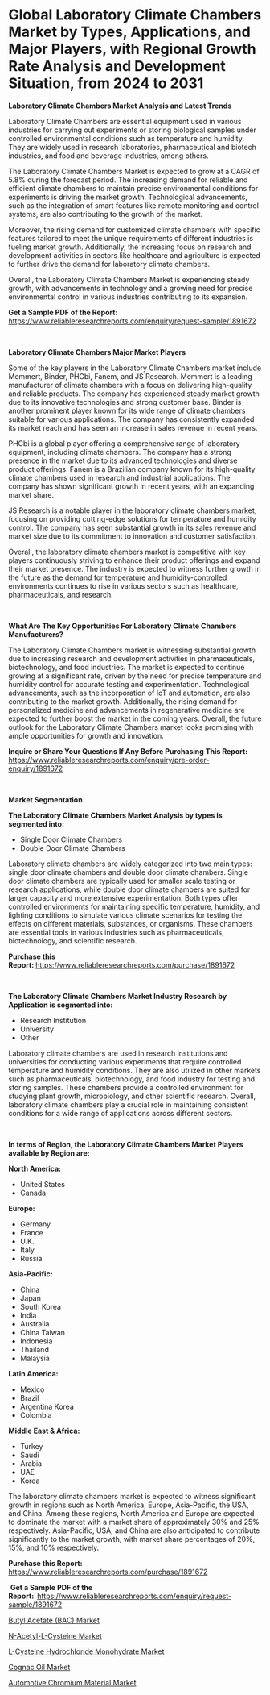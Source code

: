 <p><h1>Global Laboratory Climate Chambers Market by Types, Applications, and Major Players, with Regional Growth Rate Analysis and Development Situation, from 2024 to 2031</h1></p><p><strong>Laboratory Climate Chambers Market Analysis and Latest Trends</strong></p>
<p><p>Laboratory Climate Chambers are essential equipment used in various industries for carrying out experiments or storing biological samples under controlled environmental conditions such as temperature and humidity. They are widely used in research laboratories, pharmaceutical and biotech industries, and food and beverage industries, among others.</p><p>The Laboratory Climate Chambers Market is expected to grow at a CAGR of 5.8% during the forecast period. The increasing demand for reliable and efficient climate chambers to maintain precise environmental conditions for experiments is driving the market growth. Technological advancements, such as the integration of smart features like remote monitoring and control systems, are also contributing to the growth of the market.</p><p>Moreover, the rising demand for customized climate chambers with specific features tailored to meet the unique requirements of different industries is fueling market growth. Additionally, the increasing focus on research and development activities in sectors like healthcare and agriculture is expected to further drive the demand for laboratory climate chambers.</p><p>Overall, the Laboratory Climate Chambers Market is experiencing steady growth, with advancements in technology and a growing need for precise environmental control in various industries contributing to its expansion.</p></p>
<p><strong>Get a Sample PDF of the Report:&nbsp;</strong> <a href="https://www.reliableresearchreports.com/enquiry/request-sample/1891672">https://www.reliableresearchreports.com/enquiry/request-sample/1891672</a></p>
<p>&nbsp;</p>
<p><strong>Laboratory Climate Chambers Major Market Players</strong></p>
<p><p>Some of the key players in the Laboratory Climate Chambers market include Memmert, Binder, PHCbi, Fanem, and JS Research. Memmert is a leading manufacturer of climate chambers with a focus on delivering high-quality and reliable products. The company has experienced steady market growth due to its innovative technologies and strong customer base. Binder is another prominent player known for its wide range of climate chambers suitable for various applications. The company has consistently expanded its market reach and has seen an increase in sales revenue in recent years.</p><p>PHCbi is a global player offering a comprehensive range of laboratory equipment, including climate chambers. The company has a strong presence in the market due to its advanced technologies and diverse product offerings. Fanem is a Brazilian company known for its high-quality climate chambers used in research and industrial applications. The company has shown significant growth in recent years, with an expanding market share.</p><p>JS Research is a notable player in the laboratory climate chambers market, focusing on providing cutting-edge solutions for temperature and humidity control. The company has seen substantial growth in its sales revenue and market size due to its commitment to innovation and customer satisfaction.</p><p>Overall, the laboratory climate chambers market is competitive with key players continuously striving to enhance their product offerings and expand their market presence. The industry is expected to witness further growth in the future as the demand for temperature and humidity-controlled environments continues to rise in various sectors such as healthcare, pharmaceuticals, and research.</p></p>
<p>&nbsp;</p>
<p><strong>What Are The Key Opportunities For Laboratory Climate Chambers Manufacturers?</strong></p>
<p><p>The Laboratory Climate Chambers market is witnessing substantial growth due to increasing research and development activities in pharmaceuticals, biotechnology, and food industries. The market is expected to continue growing at a significant rate, driven by the need for precise temperature and humidity control for accurate testing and experimentation. Technological advancements, such as the incorporation of IoT and automation, are also contributing to the market growth. Additionally, the rising demand for personalized medicine and advancements in regenerative medicine are expected to further boost the market in the coming years. Overall, the future outlook for the Laboratory Climate Chambers market looks promising with ample opportunities for growth and innovation.</p></p>
<p><strong>Inquire or Share Your Questions If Any Before Purchasing This Report:</strong> <a href="https://www.reliableresearchreports.com/enquiry/pre-order-enquiry/1891672">https://www.reliableresearchreports.com/enquiry/pre-order-enquiry/1891672</a></p>
<p>&nbsp;</p>
<p><strong>Market Segmentation</strong></p>
<p><strong>The Laboratory Climate Chambers Market Analysis by types is segmented into:</strong></p>
<p><ul><li>Single Door Climate Chambers</li><li>Double Door Climate Chambers</li></ul></p>
<p><p>Laboratory climate chambers are widely categorized into two main types: single door climate chambers and double door climate chambers. Single door climate chambers are typically used for smaller scale testing or research applications, while double door climate chambers are suited for larger capacity and more extensive experimentation. Both types offer controlled environments for maintaining specific temperature, humidity, and lighting conditions to simulate various climate scenarios for testing the effects on different materials, substances, or organisms. These chambers are essential tools in various industries such as pharmaceuticals, biotechnology, and scientific research.</p></p>
<p><strong>Purchase this Report:&nbsp;</strong><a href="https://www.reliableresearchreports.com/purchase/1891672">https://www.reliableresearchreports.com/purchase/1891672</a></p>
<p>&nbsp;</p>
<p><strong>The Laboratory Climate Chambers Market Industry Research by Application is segmented into:</strong></p>
<p><ul><li>Research Institution</li><li>University</li><li>Other</li></ul></p>
<p><p>Laboratory climate chambers are used in research institutions and universities for conducting various experiments that require controlled temperature and humidity conditions. They are also utilized in other markets such as pharmaceuticals, biotechnology, and food industry for testing and storing samples. These chambers provide a controlled environment for studying plant growth, microbiology, and other scientific research. Overall, laboratory climate chambers play a crucial role in maintaining consistent conditions for a wide range of applications across different sectors.</p></p>
<p>&nbsp;</p>
<p><strong>In terms of Region, the Laboratory Climate Chambers Market Players available by Region are:</strong></p>
<p>
    <p> <strong> North America: </strong>
        <ul>
            <li>United States</li>
            <li>Canada</li>
        </ul>
        </p> 
    <p> <strong> Europe: </strong>
        <ul>
            <li>Germany</li>
            <li>France</li>
            <li>U.K.</li>
            <li>Italy</li>
            <li>Russia</li>
        </ul>
        </p> 
    <p> <strong> Asia-Pacific: </strong>
        <ul>
            <li>China</li>
            <li>Japan</li>
            <li>South Korea</li>
            <li>India</li>
            <li>Australia</li>
            <li>China Taiwan</li>
            <li>Indonesia</li>
            <li>Thailand</li>
            <li>Malaysia</li>
        </ul>
        </p> 
    <p> <strong> Latin America: </strong>
        <ul>
            <li>Mexico</li>
            <li>Brazil</li>
            <li>Argentina Korea</li>
            <li>Colombia</li>
        </ul>
        </p> 
    <p> <strong> Middle East & Africa: </strong>
        <ul>
            <li>Turkey</li>
            <li>Saudi</li>
            <li>Arabia</li>
            <li>UAE</li>
            <li>Korea</li>
        </ul>
    </p>
    </p>
<p><p>The laboratory climate chambers market is expected to witness significant growth in regions such as North America, Europe, Asia-Pacific, the USA, and China. Among these regions, North America and Europe are expected to dominate the market with a market share of approximately 30% and 25% respectively. Asia-Pacific, USA, and China are also anticipated to contribute significantly to the market growth, with market share percentages of 20%, 15%, and 10% respectively.</p></p>
<p><strong>Purchase this Report: </strong><a href="https://www.reliableresearchreports.com/purchase/1891672">https://www.reliableresearchreports.com/purchase/1891672</a></p>
<p>&nbsp;<strong>Get a Sample PDF of the Report:&nbsp;&nbsp;</strong><a href="https://www.reliableresearchreports.com/enquiry/request-sample/1891672">https://www.reliableresearchreports.com/enquiry/request-sample/1891672</a></p>
<p><strong></strong></p>
<p><p><a href="https://picayune-night-cbd.notion.site/Butyl-Acetate-BAC-Market-Size-Growth-Outlook-from-2024-to-2031-projecting-at-Market-s-Trends-Ana-81a13a82a8d4418c945759d65a09ee88">Butyl Acetate (BAC) Market</a></p><p><a href="https://github.com/arionmp/Market-Research-Report-List-2/blob/main/n-acetyl-l-cysteine-market.md">N-Acetyl-L-Cysteine Market</a></p><p><a href="https://github.com/pgtimber/Market-Research-Report-List-1/blob/main/l-cysteine-hydrochloride-monohydrate-market.md">L-Cysteine Hydrochloride Monohydrate Market</a></p><p><a href="https://view.publitas.com/reportprime-1/cognac-oil-market-size-and-growth-market-segmentation-regional-and-country-breakdowns-and-market-trends-for-period-from-2024-2031/">Cognac Oil Market</a></p><p><a href="https://funky-papaya-cf4.notion.site/Automotive-Chromium-Material-Market-Offer-Valuable-Insights-into-Market-Size-Market-Share-Market-T-2235ef3d9a9347b0a55281730f1ff409">Automotive Chromium Material Market</a></p></p>
